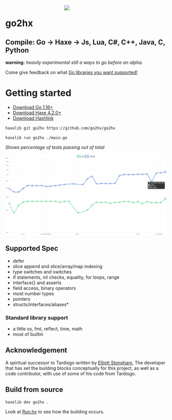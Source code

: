 <img src="logo.svg" width="320" align="right"/>

go2hx
==========
## Compile: Go -> Haxe -> Js, Lua, C#, C++, Java, C, Python

**warning:** *heavily experimental still a ways to go before an alpha.*

Come give feedback on what [Go libraries you want  supported!](https://github.com/go2hx/go2hx/issues/67)


# Getting started
* [Download Go 1.16+](https://golang.org/dl/)
* [Download Haxe 4.2.0+](https://haxe.org/download/)
* [Download Hashlink](https://hashlink.haxe.org/)
```
haxelib git go2hx https://github.com/go2hx/go2hx
```

```
haxelib run go2hx ./main.go
```

*Shows percentage of tests passing out of total*

<img src="graph.png" align="center"/></p>

## Supported Spec

* defer
* slice append and slice/array/map indexing
* type switches and switches
* if statements, nil checks, equality, for loops, range
* interface{} and asserts
* field access, binary operators
* most number types
* pointers
* structs/interfaces/aliases*

### Standard library support

* a little os, fmt, reflect, time, math
* most of builtin

## Acknowledgement

A spiritual successor to Tardisgo written by [Elliott Stoneham](https://github.com/elliott5), The developer that has set the building blocks conceptually for this project, as well as a code contributor, with use of some of his code from Tardisgo.

## Build from source

```
haxelib dev go2hx .
```

Look at [Run.hx](./Run.hx) to see how the building occurs.